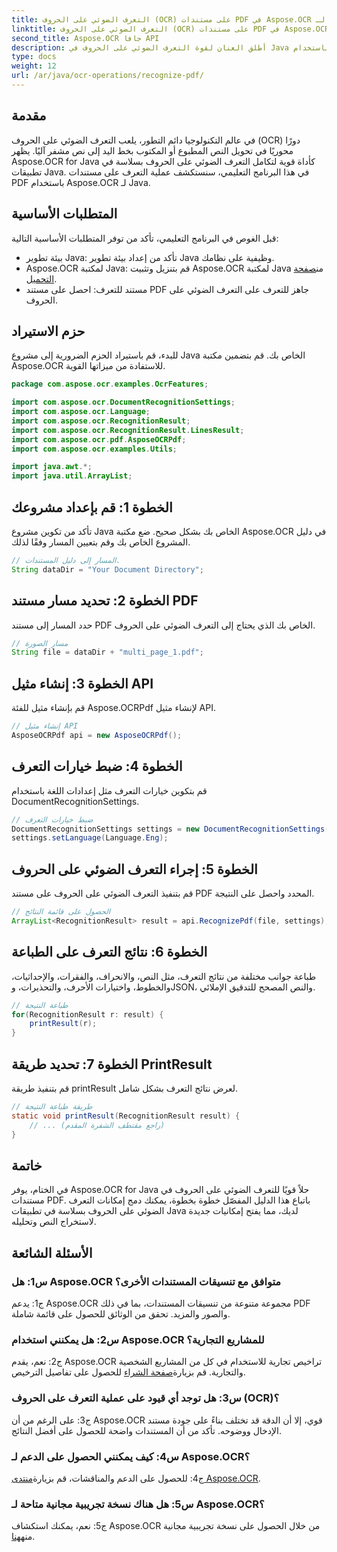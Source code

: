 ```yaml
---
title: التعرف الضوئي على الحروف (OCR) على مستندات PDF في Aspose.OCR لـ Java
linktitle: التعرف الضوئي على الحروف (OCR) على مستندات PDF في Aspose.OCR لـ Java
second_title: Aspose.OCR جافا API
description: أطلق العنان لقوة التعرف الضوئي على الحروف في Java باستخدام Aspose.OCR. التعرف على النص في مستندات PDF بسهولة. عزز تطبيقاتك بدقة وسرعة.
type: docs
weight: 12
url: /ar/java/ocr-operations/recognize-pdf/
---
```

## مقدمة

في عالم التكنولوجيا دائم التطور، يلعب التعرف الضوئي على الحروف (OCR) دورًا محوريًا في تحويل النص المطبوع أو المكتوب بخط اليد إلى نص مشفر آليًا. يظهر Aspose.OCR for Java كأداة قوية لتكامل التعرف الضوئي على الحروف بسلاسة في تطبيقات Java. في هذا البرنامج التعليمي، سنستكشف عملية التعرف على مستندات PDF باستخدام Aspose.OCR لـ Java.

## المتطلبات الأساسية

قبل الغوص في البرنامج التعليمي، تأكد من توفر المتطلبات الأساسية التالية:

- بيئة تطوير Java: تأكد من إعداد بيئة تطوير Java وظيفية على نظامك.
-  Aspose.OCR لمكتبة Java: قم بتنزيل وتثبيت Aspose.OCR لمكتبة Java من[صفحة التحميل](https://releases.aspose.com/ocr/java/).
- مستند للتعرف: احصل على مستند PDF جاهز للتعرف على التعرف الضوئي على الحروف.

## حزم الاستيراد

للبدء، قم باستيراد الحزم الضرورية إلى مشروع Java الخاص بك. قم بتضمين مكتبة Aspose.OCR للاستفادة من ميزاتها القوية.

```java
package com.aspose.ocr.examples.OcrFeatures;

import com.aspose.ocr.DocumentRecognitionSettings;
import com.aspose.ocr.Language;
import com.aspose.ocr.RecognitionResult;
import com.aspose.ocr.RecognitionResult.LinesResult;
import com.aspose.ocr.pdf.AsposeOCRPdf;
import com.aspose.ocr.examples.Utils;

import java.awt.*;
import java.util.ArrayList;
```

## الخطوة 1: قم بإعداد مشروعك

تأكد من تكوين مشروع Java الخاص بك بشكل صحيح. ضع مكتبة Aspose.OCR في دليل المشروع الخاص بك وقم بتعيين المسار وفقًا لذلك.

```java
// المسار إلى دليل المستندات.
String dataDir = "Your Document Directory";
```

## الخطوة 2: تحديد مسار مستند PDF

حدد المسار إلى مستند PDF الخاص بك الذي يحتاج إلى التعرف الضوئي على الحروف.

```java
// مسار الصورة
String file = dataDir + "multi_page_1.pdf";
```

## الخطوة 3: إنشاء مثيل API

قم بإنشاء مثيل للفئة Aspose.OCRPdf لإنشاء مثيل API.

```java
// إنشاء مثيل API
AsposeOCRPdf api = new AsposeOCRPdf();
```

## الخطوة 4: ضبط خيارات التعرف

قم بتكوين خيارات التعرف مثل إعدادات اللغة باستخدام DocumentRecognitionSettings.

```java
// ضبط خيارات التعرف
DocumentRecognitionSettings settings = new DocumentRecognitionSettings(2);
settings.setLanguage(Language.Eng);
```

## الخطوة 5: إجراء التعرف الضوئي على الحروف

قم بتنفيذ التعرف الضوئي على الحروف على مستند PDF المحدد واحصل على النتيجة.

```java
// الحصول على قائمة النتائج
ArrayList<RecognitionResult> result = api.RecognizePdf(file, settings);
```

## الخطوة 6: نتائج التعرف على الطباعة

طباعة جوانب مختلفة من نتائج التعرف، مثل النص، والانحراف، والفقرات، والإحداثيات، والخطوط، واختيارات الأحرف، والتحذيرات، وJSON، والنص المصحح للتدقيق الإملائي.

```java
// طباعة النتيجة
for(RecognitionResult r: result) {
    printResult(r);
}
```

## الخطوة 7: تحديد طريقة PrintResult

قم بتنفيذ طريقة printResult لعرض نتائج التعرف بشكل شامل.

```java
// طريقة طباعة النتيجة
static void printResult(RecognitionResult result) {
    // ... (راجع مقتطف الشفرة المقدم)
}
```

## خاتمة

في الختام، يوفر Aspose.OCR for Java حلاً قويًا للتعرف الضوئي على الحروف في مستندات PDF. باتباع هذا الدليل المفصّل خطوة بخطوة، يمكنك دمج إمكانات التعرف الضوئي على الحروف بسلاسة في تطبيقات Java لديك، مما يفتح إمكانيات جديدة لاستخراج النص وتحليله.

## الأسئلة الشائعة

### س1: هل Aspose.OCR متوافق مع تنسيقات المستندات الأخرى؟

ج1: يدعم Aspose.OCR مجموعة متنوعة من تنسيقات المستندات، بما في ذلك PDF والصور والمزيد. تحقق من الوثائق للحصول على قائمة شاملة.

### س2: هل يمكنني استخدام Aspose.OCR للمشاريع التجارية؟

 ج2: نعم، يقدم Aspose.OCR تراخيص تجارية للاستخدام في كل من المشاريع الشخصية والتجارية. قم بزيارة[صفحة الشراء](https://purchase.aspose.com/buy) للحصول على تفاصيل الترخيص.

### س3: هل توجد أي قيود على عملية التعرف على الحروف (OCR)؟

ج3: على الرغم من أن Aspose.OCR قوي، إلا أن الدقة قد تختلف بناءً على جودة مستند الإدخال ووضوحه. تأكد من أن المستندات واضحة للحصول على أفضل النتائج.

### س4: كيف يمكنني الحصول على الدعم لـ Aspose.OCR؟

 ج4: للحصول على الدعم والمناقشات، قم بزيارة[منتدى Aspose.OCR](https://forum.aspose.com/c/ocr/16).

### س5: هل هناك نسخة تجريبية مجانية متاحة لـ Aspose.OCR؟

 ج5: نعم، يمكنك استكشاف Aspose.OCR من خلال الحصول على نسخة تجريبية مجانية منه[هنا](https://releases.aspose.com/).
